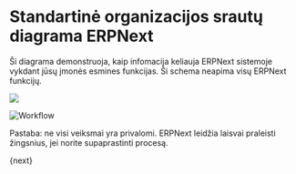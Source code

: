 <!-- add-breadcrumbs -->
# Standartinė organizacijos srautų diagrama ERPNext

Ši diagrama demonstruoja, kaip infomacija keliauja ERPNext sistemoje vykdant jūsų įmonės esmines funkcijas. Ši schema neapima visų ERPNext funkcijų.

![](/docs/v13/assets/old_images/erpnext/overview.png)

<img class="screenshot" alt="Workflow" src="{{docs_base_url}}/v13/assets/img/setup/overview.png">

Pastaba: ne visi veiksmai yra privalomi. ERPNext leidžia laisvai praleisti žingsnius, jei norite supaprastinti procesą.

{next}
